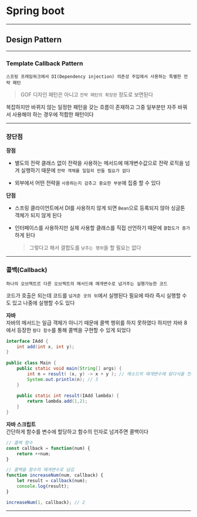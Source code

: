 # Spring boot
---
## Design Pattern
---
### Template Callback Pattern
```
스프링 프레임워크에서 DI(Dependency injection) 의존성 주입에서 사용하는 특별한 전략 패턴
```
> GOF 디자인 패턴은 아니고 `전략 패턴의 확장판` 정도로 보면된다

복잡하지만 바뀌지 않는 일정한 패턴을 갖는 흐름이 존재하고 그중 일부분만 자주 바꿔서 사용해야 하는 경우에 적합한 패턴이다

---
### 장단점
**장점**   
- 별도의 전략 클래스 없이 전략을 사용하는 메서드에 매개변수값으로 전략 로직을 넘겨 실행하기 때문에 `전략 객체를 일일히 만들 필요가 없다`

- 외부에서 어떤 전략을 `사용하는지 감추고 중요한 부분`에 집중 할 수 있다


**단점**    
- 스프링 클라이언트에서 DI를 사용하지 않게 되면 `Bean`으로 등록되지 않아 싱글톤 객체가 되지 않게 된다

- 인터페이스를 사용하지만 실제 사용할 클래스를 직접 선언하기 때문에 `결합도가 증가`하게 된다
    > 그렇다고 해서 결합도를 `낮추는 행위`을 할 필요는 없다

---
### 콜백(Callback)
```
하나의 오브젝트르 다른 오브젝트의 메서드에 매개변수로 넘거주는 실행가능한 코드
```
코드가 호출은 되는데 코드를 `넘겨준 곳의 뒤`에서 실행된다
필요에 따라 즉시 실행할 수도 있고 나중에 실행할 수도 있다

**자바**   
자바의 메서드는 일급 객체가 아니기 때문에 콜백 행위를 하지 못하였다
하지만 자바 8에서 등장한 `람다 함수`를 통해 콜백을 구현할 수 있게 되었다
```java
interface IAdd {
    int add(int x, int y);
}
 
public class Main {
    public static void main(String[] args) {
    	int n = result( (x, y) -> x + y ); // 메소드의 매개변수에 람다식을 전달
        System.out.println(n); // 3
    }
    
    public static int result(IAdd lambda) {
    	return lambda.add(1,2);
    }
}
```

**자바 스크립트**   
간단하게 함수를 변수에 할당하고 함수의 인자로 넘겨주면 콜백이다
```javascript
// 콜백 함수
const callback = function(num) {
	return ++num;
}

// 콜백을 함수의 매개변수로 넘김
function increaseNum(num, callback) {
	let result = callback(num);
    console.log(result);
}

increaseNum(1, callback); // 2
```
---